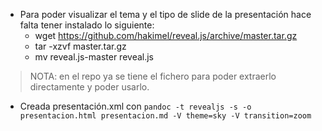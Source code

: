 + Para poder visualizar el tema y el tipo de slide de la presentación hace falta tener instalado lo siguiente:  
  + wget https://github.com/hakimel/reveal.js/archive/master.tar.gz
  + tar -xzvf master.tar.gz
  + mv reveal.js-master reveal.js
> NOTA: en el repo ya se tiene el fichero para poder extraerlo directamente y poder usarlo.  

+ Creada presentación.xml con `pandoc -t revealjs -s -o presentacion.html presentacion.md -V theme=sky -V transition=zoom`
